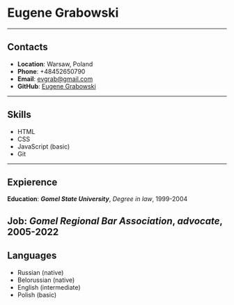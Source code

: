 # Eugene Grabowski
***

## Contacts

* **Location**: Warsaw, Poland
* **Phone**: +48452650790
* **Email**: evgrab@gmail.com
* **GitHub**: [Eugene Grabowski](https://github.com/Evgrab)
---

## Skills

+ HTML
+ CSS
+ JavaScript (basic)
+ Git
---

## Expierence

**Education**: ***Gomel State University***, *Degree in law*, 1999-2004

**Job**: ***Gomel Regional Bar Association***, *advocate*, 2005-2022
---

## Languages

- Russian (native)
- Belorussian (native)
- English (intermediate)
- Polish (basic)